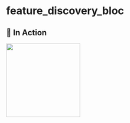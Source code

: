 # feature_discovery_bloc

## 📌 In Action
<img  src="https://media.giphy.com/media/znSd52VxYVe9xBei23/giphy.gif"  width="200"/>
